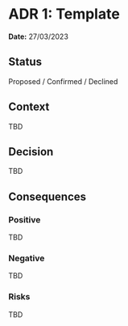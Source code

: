 # ADR 1: Template
**Date:** 27/03/2023

## Status
Proposed / Confirmed / Declined

## Context
TBD

## Decision
TBD

## Consequences
### Positive
TBD

### Negative
TBD

### Risks
TBD

